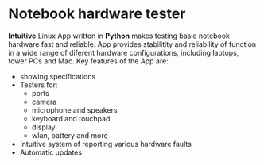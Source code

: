 # Notebook hardware tester

**Intuitive** Linux App written in **Python** makes testing basic notebook hardware fast and reliable. App provides stabilitity and reliability of function in a wide range of diferent hardware configurations, including laptops, tower PCs and Mac. Key features of the App are:
* showing specifications
* Testers for:
  + ports
  + camera
  + microphone and speakers
  + keyboard and touchpad
  + display
  + wlan, battery and more
* Intuitive system of reporting various hardware faults
* Automatic updates
